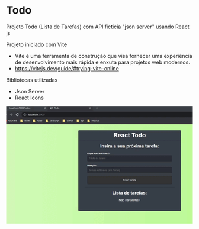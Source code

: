 # Todo
Projeto Todo (Lista de Tarefas) com API ficticia "json server" usando React js

Projeto iniciado com Vite
- Vite é uma ferramenta de construção que visa fornecer uma experiência de desenvolvimento mais rápida e enxuta para projetos web modernos.
- https://vitejs.dev/guide/#trying-vite-online

Bibliotecas utilizadas
- Json Server
- React Icons

![ProjetoTodo](https://github.com/rosivaldocamjr/todo/blob/main/video1.gif)
